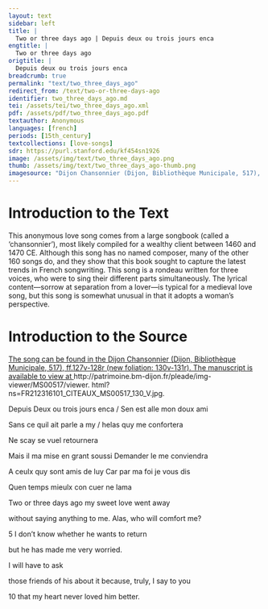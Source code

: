 ```yaml
---
layout: text
sidebar: left
title: |
  Two or three days ago | Depuis deux ou trois jours enca
engtitle: |
  Two or three days ago
origtitle: |
  Depuis deux ou trois jours enca
breadcrumb: true
permalink: "text/two_three_days_ago"
redirect_from: /text/two-or-three-days-ago
identifier: two_three_days_ago.md
tei: /assets/tei/two_three_days_ago.xml
pdf: /assets/pdf/two_three_days_ago.pdf
textauthor: Anonymous
languages: [french]
periods: [15th_century]
textcollections: [love-songs]
sdr: https://purl.stanford.edu/kf454sn1926
image: /assets/img/text/two_three_days_ago.png
thumb: /assets/img/text/two_three_days_ago-thumb.png
imagesource: "Dijon Chansonnier (Dijon, Bibliothèque Municipale, 517), f.127v (new f.130v)."
---
```

<h1>Introduction to the Text</h1>
<p>This anonymous love song comes from a large songbook (called a ‘chansonnier’), most likely compiled for a wealthy client between 1460 and 1470 CE. Although this song has no named composer, many of the other 160 songs do, and they show that this book sought to capture the latest trends in French songwriting. This song is a rondeau written for three voices, who were to sing their different parts simultaneously. The lyrical content—sorrow at separation from a lover—is typical for a medieval love song, but this song is somewhat unusual in that it adopts a woman’s perspective.</p>

<h1>Introduction to the Source</h1>
<p><a href="http://patrimoine.bm-dijon.fr/pleade/img-viewer/MS00517/viewer" target="_blank"> The song can be found in the Dijon Chansonnier (Dijon, Bibliothèque Municipale, 517), ff.127v-128r (new foliation: 130v-131r). The manuscript is available to view at </a> http://patrimoine.bm-dijon.fr/pleade/img-viewer/MS00517/viewer. html?ns=FR212316101_CITEAUX_MS00517_130_V.jpg.</p>

<p>Depuis Deux ou trois jours enca / Sen est alle mon doux ami</p>
<p>Sans ce quil ait parle a my / helas quy me confortera</p>
<p>Ne scay se vuel retournera</p>

<p>Mais il ma mise en grant soussi Demander le me conviendra</p>
<p>A ceulx quy sont amis de luy Car par ma foi je vous dis</p>
<p>Quen temps mieulx con cuer ne lama</p>
<p>Two or three days ago my sweet love went away</p>
<p>without saying anything to me. Alas, who will comfort me?</p>
<p>5 I don’t know whether he wants to return</p>

<p>but he has made me very worried.</p>
<p>I will have to ask</p>
<p>those friends of his about it because, truly, I say to you</p>
<p>10 that my heart never loved him better.</p>

